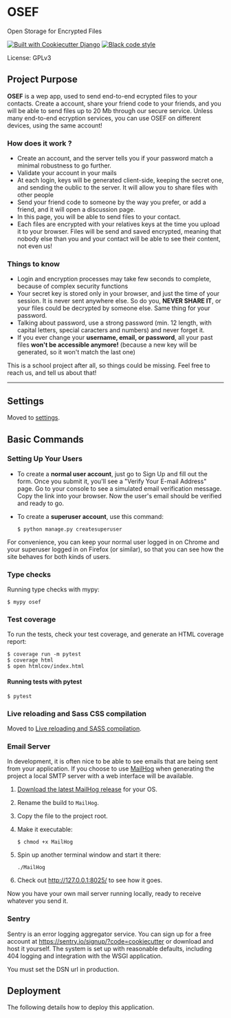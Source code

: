 # OSEF

Open Storage for Encrypted Files

[![Built with Cookiecutter Django](https://img.shields.io/badge/built%20with-Cookiecutter%20Django-ff69b4.svg?logo=cookiecutter)](https://github.com/cookiecutter/cookiecutter-django/)
[![Black code style](https://img.shields.io/badge/code%20style-black-000000.svg)](https://github.com/ambv/black)

License: GPLv3

## Project Purpose

**OSEF** is a wep app, used to send end-to-end ecrypted files to your contacts.
Create a account, share your friend code to your friends, and you will be able to send files up to 20 Mb through our secure service. Unless many end-to-end ecryption services, you can use OSEF on different devices, using the same account!

### How does it work ?

- Create an account, and the server tells you if your password match a minimal robustness to go further.
- Validate your account in your mails
- At each login, keys will be generated client-side, keeping the secret one, and sending the oublic to the server. It will allow you to share files with other people
- Send your friend code to someone by the way you prefer, or add a friend, and it will open a discussion page.
- In this page, you will be able to send files to your contact.
- Each files are encrypted with your relatives keys at the time you upload it to your browser. Files will be send and saved encrypted, meaning that nobody else than you and your contact will be able to see their content, not even us!

### Things to know

- Login and encryption processes may take few seconds to complete, because of complex security functions
- Your secret key is stored only in your browser, and just the time of your session. It is never sent anywhere else. So do you, **NEVER SHARE IT**, or your files could be decrypted by someone else. Same thing for your password.
- Talking about password, use a strong password (min. 12 length, with capital letters, special caracters and numbers) and never forget it.
- If you ever change your **username, email, or password**, all your past files **won't be accessible anymore!** (because a new key will be generated, so it won't match the last one)


This is a school project after all, so things could be missing. Feel free to reach us, and tell us about that! 


-----

## Settings

Moved to [settings](http://cookiecutter-django.readthedocs.io/en/latest/settings.html).

## Basic Commands

### Setting Up Your Users

-   To create a **normal user account**, just go to Sign Up and fill out the form. Once you submit it, you'll see a "Verify Your E-mail Address" page. Go to your console to see a simulated email verification message. Copy the link into your browser. Now the user's email should be verified and ready to go.

-   To create a **superuser account**, use this command:

        $ python manage.py createsuperuser

For convenience, you can keep your normal user logged in on Chrome and your superuser logged in on Firefox (or similar), so that you can see how the site behaves for both kinds of users.

### Type checks

Running type checks with mypy:

    $ mypy osef

### Test coverage

To run the tests, check your test coverage, and generate an HTML coverage report:

    $ coverage run -m pytest
    $ coverage html
    $ open htmlcov/index.html

#### Running tests with pytest

    $ pytest

### Live reloading and Sass CSS compilation

Moved to [Live reloading and SASS compilation](https://cookiecutter-django.readthedocs.io/en/latest/developing-locally.html#sass-compilation-live-reloading).

### Email Server

In development, it is often nice to be able to see emails that are being sent from your application. If you choose to use [MailHog](https://github.com/mailhog/MailHog) when generating the project a local SMTP server with a web interface will be available.

1.  [Download the latest MailHog release](https://github.com/mailhog/MailHog/releases) for your OS.

2.  Rename the build to `MailHog`.

3.  Copy the file to the project root.

4.  Make it executable:

        $ chmod +x MailHog

5.  Spin up another terminal window and start it there:

        ./MailHog

6.  Check out <http://127.0.0.1:8025/> to see how it goes.

Now you have your own mail server running locally, ready to receive whatever you send it.

### Sentry

Sentry is an error logging aggregator service. You can sign up for a free account at <https://sentry.io/signup/?code=cookiecutter> or download and host it yourself.
The system is set up with reasonable defaults, including 404 logging and integration with the WSGI application.

You must set the DSN url in production.

## Deployment

The following details how to deploy this application.
